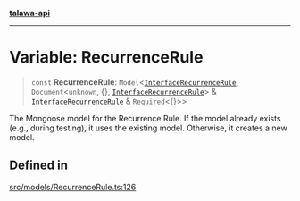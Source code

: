 [**talawa-api**](../../../README.md)

***

# Variable: RecurrenceRule

> `const` **RecurrenceRule**: `Model`\<[`InterfaceRecurrenceRule`](../interfaces/InterfaceRecurrenceRule.md), `Document`\<`unknown`, \{\}, [`InterfaceRecurrenceRule`](../interfaces/InterfaceRecurrenceRule.md)\> & [`InterfaceRecurrenceRule`](../interfaces/InterfaceRecurrenceRule.md) & `Required`\<\{\}\>\>

The Mongoose model for the Recurrence Rule.
If the model already exists (e.g., during testing), it uses the existing model.
Otherwise, it creates a new model.

## Defined in

[src/models/RecurrenceRule.ts:126](https://github.com/Suyash878/talawa-api/blob/b5a9d8b4a1ea678a3d6f5b710b3721f91a3052fc/src/models/RecurrenceRule.ts#L126)
